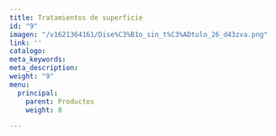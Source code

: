 ```yaml
---
title: Tratamientos de superficie
id: "9"
imagen: "/v1621364161/Dise%C3%B1o_sin_t%C3%ADtulo_26_d43zva.png"
link: ''
catalogo: 
meta_keywords: 
meta_description: 
weight: "9"
menu:
  principal:
    parent: Productos
    weight: 8

---
```

